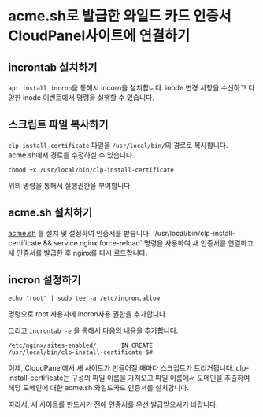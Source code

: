 # acme.sh로 발급한 와일드 카드 인증서 CloudPanel사이트에 연결하기

## incrontab 설치하기

`apt install incron`을 통해서 incorn을 설치합니다. inode 변경 사항을 수신하고 다양한 inode 이벤트에서 명령을 실행할 수 있습니다.

## 스크립트 파일 복사하기

`clp-install-certificate` 파일을 `/usr/local/bin/`의 경로로 복사합니다. acme.sh에서 경로를 수정하실 수 있습니다.

```
chmod +x /usr/local/bin/clp-install-certificate
```

위의 명령을 통해서 실행권한을 부여합니다.

## acme.sh 설치하기

[acme.sh](https://github.com/acmesh-official/acme.sh) 를 설치 및 설정하여 인증서를 받습니다. '/usr/local/bin/clp-install-certificate && service nginx force-reload` 명령을 사용하여 새 인증서를 연결하고 새 인증서를 발급한 후 nginx를 다시 로드합니다.

## incron 설정하기

```
echo "root" | sudo tee -a /etc/incron.allow
```

명령으로 root 사용자에 incron사용 권한을 추가합니다.

그리고 `incrontab -e` 을 통해서 다음의 내용을 추가합니다.

```
/etc/nginx/sites-enabled/       IN_CREATE                       /usr/local/bin/clp-install-certificate $#
```

이제, CloudPanel에서 새 사이트가 만들어질 때마다 스크립트가 트리거됩니다. clp-install-certificate는 구성의 파일 이름을 가져오고 파일 이름에서 도메인을 추출하여 해당 도메인에 대한 acme.sh 와일드카드 인증서를 설치합니다.

따라서, 새 사이트를 만드시기 전에 인증서를 우선 발급받으시기 바랍니다.
